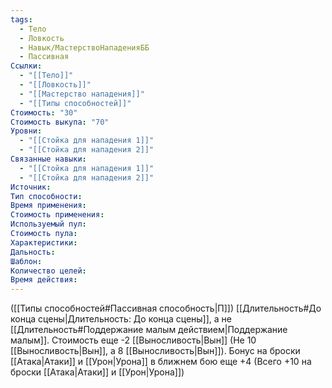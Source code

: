 ```yaml
---
tags:
  - Тело
  - Ловкость
  - Навык/МастерствоНападенияББ
  - Пассивная
Ссылки:
  - "[[Тело]]"
  - "[[Ловкость]]"
  - "[[Мастерство нападения]]"
  - "[[Типы способностей]]"
Стоимость: "30"
Стоимость выкупа: "70"
Уровни:
  - "[[Стойка для нападения 1]]"
  - "[[Стойка для нападения 2]]"
Связанные навыки:
  - "[[Стойка для нападения 1]]"
  - "[[Стойка для нападения 2]]"
Источник:
Тип способности:
Время применения:
Стоимость применения:
Используемый пул:
Стоимость пула:
Характеристики:
Дальность:
Шаблон:
Количество целей:
Время действия:
---
```

([[Типы способностей#Пассивная способность|П]]) [[Длительность#До конца сцены|Длительность: До конца сцены]], а не [[Длительность#Поддержание малым действием|Поддержание малым]].
Стоимость еще -2 [[Выносливость|Вын]] (Не 10 [[Выносливость|Вын]], а 8 [[Выносливость|Вын]]).
Бонус на броски [[Атака|Атаки]] и [[Урон|Урона]] в ближнем бою еще +4 (Всего +10 на броски [[Атака|Атаки]] и [[Урон|Урона]])